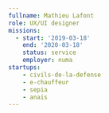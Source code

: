 ```yaml
---
fullname: Mathieu Lafont
role: UX/UI designer
missions:
  - start: '2019-03-18'
    end: '2020-03-18'
    status: service
    employer: numa
startups:
    - civils-de-la-defense
    - e-chauffeur
    - sepia
    - anais
---
```

